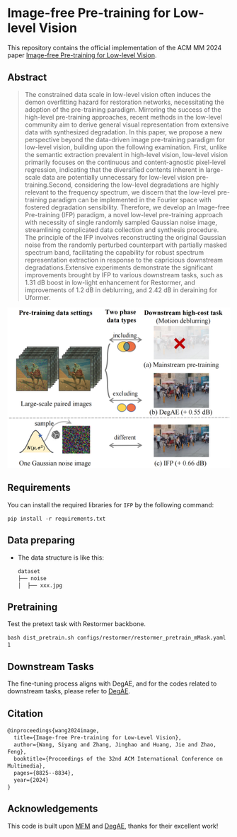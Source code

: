 # Image-free Pre-training for Low-level Vision

This repository contains the official implementation of the ACM MM 2024 paper [Image-free Pre-training for Low-level Vision](https://dl.acm.org/doi/abs/10.1145/3664647.3681230). 

## Abstract
>The constrained data scale in low-level vision often induces the demon overfitting hazard for restoration networks, necessitating the adoption of the pre-training paradigm. Mirroring the success of the high-level pre-training approaches, recent methods in the low-level community aim to derive general visual representation from extensive data with synthesized degradation. In this paper, we propose a new perspective beyond the data-driven image pre-training paradigm for low-level vision, building upon the following examination. First, unlike the semantic extraction prevalent in high-level vision, low-level vision primarily focuses on the continuous and content-agnostic pixel-level regression, indicating that the diversified contents inherent in large-scale data are potentially unnecessary for low-level vision pre-training.Second, considering the low-level degradations are highly relevant to the frequency spectrum, we discern that the low-level pre-training paradigm can be implemented in the Fourier space with fostered degradation sensibility. Therefore, we develop an Image-free Pre-training (IFP) paradigm, a novel low-level pre-training approach with necessity of single randomly sampled Gaussian noise image, streamlining complicated data collection and synthesis procedure. The principle of the IFP involves reconstructing the original Gaussian noise from the randomly perturbed counterpart with partially masked spectrum band, facilitating the capability for robust spectrum representation extraction in response to the capricious downstream degradations.Extensive experiments demonstrate the significant improvements brought by IFP to various downstream tasks, such as 1.31 dB boost in low-light enhancement for Restormer, and improvements of 1.2 dB in deblurring, and 2.42 dB in deraining for Uformer. 

![Teaser](docs/m_comp4_00.png)

## Requirements
You can install the required libraries for `IFP` by the following command:

```
pip install -r requirements.txt
```

## Data preparing
- The data structure is like this:
  ```
  dataset
  ├── noise
  │  ├── xxx.jpg
  ```

## Pretraining

Test the pretext task with Restormer backbone.
```
bash dist_pretrain.sh configs/restormer/restormer_pretrain_mMask.yaml 1 
```



## Downstream Tasks

The fine-tuning process aligns with DegAE, and for the codes related to downstream tasks, please refer to [DegAE](https://github.com/lyh-18/DegAE_DegradationAutoencoder).

## Citation

```
@inproceedings{wang2024image,
  title={Image-free Pre-training for Low-Level Vision},
  author={Wang, Siyang and Zhang, Jinghao and Huang, Jie and Zhao, Feng},
  booktitle={Proceedings of the 32nd ACM International Conference on Multimedia},
  pages={8825--8834},
  year={2024}
}
```

## Acknowledgements

This code is built upon [MFM](https://github.com/Jiahao000/MFM) and [DegAE](https://github.com/lyh-18/DegAE_DegradationAutoencoder), thanks for their excellent work!

